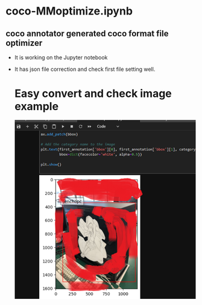 # coco-MMoptimize.ipynb

## coco annotator generated coco format file optimizer
- It is working on the Jupyter notebook
- It has json file correction and check first file setting well.

  # Easy convert and check image example 


  ![checkResult](https://github.com/mi-kaneyon/coco-data/blob/main/coco-corrector/senchople.png)
